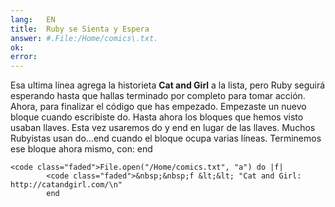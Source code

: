 ```yaml
---
lang:   EN
title:  Ruby se Sienta y Espera
answer: #.File:/Home/comics\.txt.
ok:     
error:  
---
```


Esa ultima l&iacute;nea agrega la historieta __Cat and Girl__ a la lista, pero Ruby seguir&aacute; esperando
                hasta que hallas terminado por completo para tomar acci&oacute;n.
    Ahora, para finalizar el c&oacute;digo que has empezado. Empezaste un nuevo bloque cuando escribiste do.
    Hasta ahora los bloques que hemos visto usaban llaves. Esta vez usaremos do y end en lugar
    de las llaves. Muchos Rubyistas usan do...end cuando el bloque ocupa varias l&iacute;neas.
    Terminemos ese bloque ahora mismo, con: 
    end
    
    <code class="faded">File.open("/Home/comics.txt", "a") do |f|
            <code class="faded">&nbsp;&nbsp;f &lt;&lt; "Cat and Girl: http://catandgirl.com/\n"
            end
    
